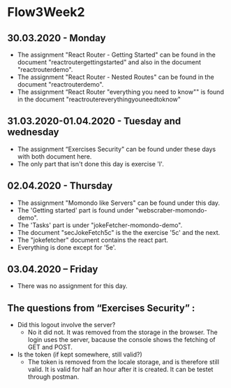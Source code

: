 # Flow3Week2

## 30.03.2020 - Monday

- The assignment "React Router - Getting Started" can be found in the document "reactroutergettingstarted" and also in the document "reactrouterdemo".
- The assignment "React Router - Nested Routes" can be found in the document "reactrouterdemo".
- The assignment “React Router "everything you need to know"" is found in the document "reactroutereverythingyouneedtoknow"

## 31.03.2020-01.04.2020 - Tuesday and wednesday

- The assignment “Exercises Security" can be found under these days with both document here.
- The only part that isn't done this day is exercise 'I'.

## 02.04.2020 - Thursday

- The assignment "Momondo like Servers" can be found under this day.
- The 'Getting started' part is found under "webscraber-momondo-demo".
- The 'Tasks' part is under "jokeFetcher-momondo-demo".
- The document "secJokeFetch5c" is the the exercise '5c' and the next.
- The "jokefetcher" document contains the react part.
- Everything is done except for '5e'.

## 03.04.2020 – Friday

- There was no assignment for this day.

## The questions from “Exercises Security” :

- Did this logout involve the server?
  - No it did not. It was removed from the storage in the browser. The login uses the server, bacause the console shows the fetching of GET and POST.
- Is the token (if kept somewhere, still valid?)
  - The token is removed from the locale storage, and is therefore still valid. It is valid for half an hour after it is created. It can be testet through postman.
